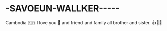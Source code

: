 # -SAVOEUN-WALLKER-----
 Cambodia 🇰🇭 I love you 🤟 and friend and family all brother and sister. 👍🙏🥀
